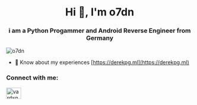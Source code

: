 <h1 align="center">Hi 👋, I'm o7dn</h1>
<h3 align="center">i am a Python Progammer and Android Reverse Engineer from Germany</h3>

<p align="left"> <img src="https://komarev.com/ghpvc/?username=o7dn&label=Profile%20views&color=0e75b6&style=flat" alt="o7dn" /> </p>

- 📄 Know about my experiences [https://derekpg.ml](https://derekpg.ml)

<h3 align="left">Connect with me:</h3>
<p align="left">
<a href="https://instagram.com/vardxg" target="blank"><img align="center" src="https://raw.githubusercontent.com/rahuldkjain/github-profile-readme-generator/master/src/images/icons/Social/instagram.svg" alt="vardxg" height="30" width="40" /></a>
</p>


